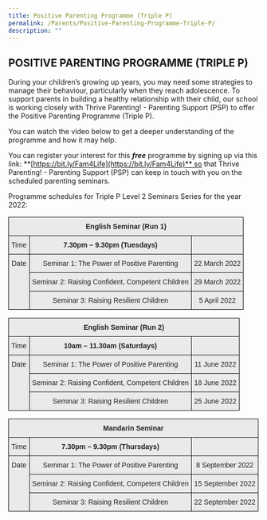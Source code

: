 ```yaml
---
title: Positive Parenting Programme (Triple P)
permalink: /Parents/Positive-Parenting-Programme-Triple-P/
description: ""
---
```


## POSITIVE PARENTING PROGRAMME (TRIPLE P) 


During your children’s growing up years, you may need some strategies to manage their behaviour, particularly when they reach adolescence. To support parents in building a healthy relationship with their child, our school is working closely with Thrive Parenting! - Parenting Support (PSP) to offer the Positive Parenting Programme (Triple P).

You can watch the video below to get a deeper understanding of the programme and how it may help.

You can register your interest for this **_free_** programme by signing up via this link: **[https://bit.ly/Fam4Life](https://bit.ly/Fam4Life)** so that Thrive Parenting! - Parenting Support (PSP) can keep in touch with you on the scheduled parenting seminars.

Programme schedules for Triple P Level 2 Seminars Series for the year 2022:


<style type="text/css">
.tg  {border-collapse:collapse;border-spacing:0;}
.tg td{border-color:black;border-style:solid;border-width:1px;font-family:Arial, sans-serif;font-size:14px;
  overflow:hidden;padding:10px 5px;word-break:normal;}
.tg th{border-color:black;border-style:solid;border-width:1px;font-family:Arial, sans-serif;font-size:14px;
  font-weight:normal;overflow:hidden;padding:10px 5px;word-break:normal;}
.tg .tg-n4qt{background-color:#EAEAEA;color:#222;font-weight:bold;text-align:center;vertical-align:top}
.tg .tg-ii8k{background-color:#EAEAEA;color:#222;text-align:center;vertical-align:top}
</style>
<table class="tg">
<thead>
  <tr>
    <th class="tg-n4qt" colspan="3">English Seminar (Run 1)</th>
  </tr>
</thead>
<tbody>
  <tr>
    <td class="tg-ii8k">Time</td>
    <td class="tg-n4qt">7.30pm – 9.30pm (Tuesdays)</td>
    <td class="tg-ii8k"> </td>
  </tr>
  <tr>
    <td class="tg-ii8k" rowspan="3">Date</td>
    <td class="tg-ii8k">Seminar 1: The Power of Positive Parenting</td>
    <td class="tg-ii8k">22 March 2022</td>
  </tr>
  <tr>
    <td class="tg-ii8k">Seminar 2: Raising Confident, Competent Children</td>
    <td class="tg-ii8k">29 March 2022</td>
  </tr>
  <tr>
    <td class="tg-ii8k">Seminar 3: Raising Resilient Children</td>
    <td class="tg-ii8k">5 April 2022</td>
  </tr>
</tbody>
</table>

<style type="text/css">
.tg  {border-collapse:collapse;border-spacing:0;}
.tg td{border-color:black;border-style:solid;border-width:1px;font-family:Arial, sans-serif;font-size:14px;
  overflow:hidden;padding:10px 5px;word-break:normal;}
.tg th{border-color:black;border-style:solid;border-width:1px;font-family:Arial, sans-serif;font-size:14px;
  font-weight:normal;overflow:hidden;padding:10px 5px;word-break:normal;}
.tg .tg-n4qt{background-color:#EAEAEA;color:#222;font-weight:bold;text-align:center;vertical-align:top}
.tg .tg-ii8k{background-color:#EAEAEA;color:#222;text-align:center;vertical-align:top}
</style>
<table class="tg">
<thead>
  <tr>
    <th class="tg-n4qt" colspan="3">English Seminar (Run 2)</th>
  </tr>
</thead>
<tbody>
  <tr>
    <td class="tg-ii8k">Time</td>
    <td class="tg-n4qt">10am – 11.30am (Saturdays)</td>
    <td class="tg-ii8k"> </td>
  </tr>
  <tr>
    <td class="tg-ii8k" rowspan="3">Date</td>
    <td class="tg-ii8k">Seminar 1: The Power of Positive Parenting</td>
    <td class="tg-ii8k">11 June 2022</td>
  </tr>
  <tr>
    <td class="tg-ii8k">Seminar 2: Raising Confident, Competent Children</td>
    <td class="tg-ii8k">18 June 2022</td>
  </tr>
  <tr>
    <td class="tg-ii8k">Seminar 3: Raising Resilient Children</td>
    <td class="tg-ii8k">25 June 2022</td>
  </tr>
</tbody>
</table>

<style type="text/css">
.tg  {border-collapse:collapse;border-spacing:0;}
.tg td{border-color:black;border-style:solid;border-width:1px;font-family:Arial, sans-serif;font-size:14px;
  overflow:hidden;padding:10px 5px;word-break:normal;}
.tg th{border-color:black;border-style:solid;border-width:1px;font-family:Arial, sans-serif;font-size:14px;
  font-weight:normal;overflow:hidden;padding:10px 5px;word-break:normal;}
.tg .tg-n4qt{background-color:#EAEAEA;color:#222;font-weight:bold;text-align:center;vertical-align:top}
.tg .tg-ii8k{background-color:#EAEAEA;color:#222;text-align:center;vertical-align:top}
</style>
<table class="tg">
<thead>
  <tr>
    <th class="tg-n4qt" colspan="3">Mandarin Seminar</th>
  </tr>
</thead>
<tbody>
  <tr>
    <td class="tg-ii8k">Time</td>
    <td class="tg-n4qt">7.30pm – 9.30pm (Thursdays)</td>
    <td class="tg-ii8k"> </td>
  </tr>
  <tr>
    <td class="tg-ii8k" rowspan="3">Date</td>
    <td class="tg-ii8k">Seminar 1: The Power of Positive Parenting</td>
    <td class="tg-ii8k">8 September 2022</td>
  </tr>
  <tr>
    <td class="tg-ii8k">Seminar 2: Raising Confident, Competent Children</td>
    <td class="tg-ii8k">15 September 2022</td>
  </tr>
  <tr>
    <td class="tg-ii8k">Seminar 3: Raising Resilient Children</td>
    <td class="tg-ii8k">22 September 2022</td>
  </tr>
</tbody>
</table>